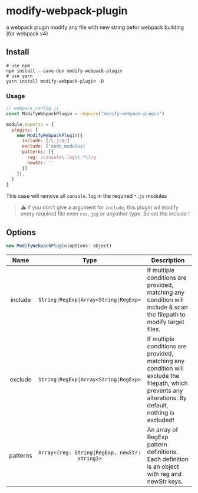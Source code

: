 # modify-webpack-plugin
a webpack plugin modify any file with new string befor webpack building  
(for webpack v4)
## Install
```
# use npm
npm install --save-dev modify-webpack-plugin
# use yarn
yarn install modify-webpack-plugin -D
```
### Usage
```js
// webpack.config.js
const ModifyWebpackPlugin = require("modify-webpack-plugin")

module.exports = {
  plugins: [
    new ModifyWebpackPlugin({
      include: [/\.js$/]
      exclude: ['node_modules]
      patterns: [{
        reg: /console\.log\(.*\)/g
        newStr: ''
      }]
    }),
  ]
}
```
This case will remove all `console.log` in the required `*.js` modules  
> :warning: if you don't give a argument for `include`, this plugin wil modify every required file even `css`, `jpg` or anyother type. So set the include !
## Options
```js
new ModifyWebpackPlugin(options: object)
```
| Name | Type | Description |
| :--: | :--: | --- |
| include | `String\|RegExp\|Array<String\|RegExp>` | If multiple conditions are provided, matching any condition will include & scan the filepath to modify target files. |
| exclude | `String\|RegExp\|Array<String\|RegExp>` | If multiple conditions are provided, matching any condition will exclude the filepath, which prevents any alterations. By default, nothing is excluded! |
| patterns | ```Array<{reg: String\|RegExp, newStr: string}>``` | An array of RegExp pattern definitions. Each definition is an object with reg <RegExp> and newStr <String> keys.
